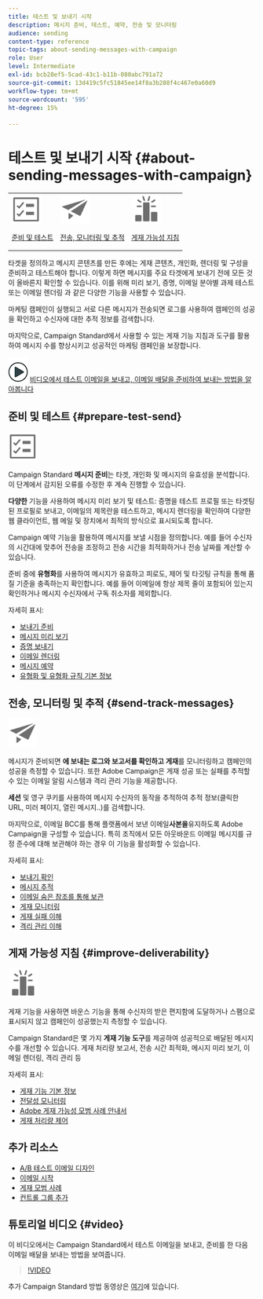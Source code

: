 ```yaml
---
title: 테스트 및 보내기 시작
description: 메시지 준비, 테스트, 예약, 전송 및 모니터링
audience: sending
content-type: reference
topic-tags: about-sending-messages-with-campaign
role: User
level: Intermediate
exl-id: bcb28ef5-5cad-43c1-b11b-080abc791a72
source-git-commit: 13d419c5fc51845ee14f8a3b288f4c467e0a60d9
workflow-type: tm+mt
source-wordcount: '595'
ht-degree: 15%

---
```


# 테스트 및 보내기 시작 {#about-sending-messages-with-campaign}

<table>
<tr>
<td><img src="assets/do-not-localize/icon_prepare.svg" width="60px"><p><a href="#prepare-test-send">준비 및 테스트</a></p></td>
<td><img src="assets/do-not-localize/icon_send.svg" width="60px"><p><a href="#send-track-messages">전송, 모니터링 및 추적</a></p></td>
<td><img src="assets/do-not-localize/icon_deliverability.svg" width="60px"><p><a href="#improve-deliverability">게재 가능성 지침</a></p></td></tr>
</table>

타겟을 정의하고 메시지 콘텐츠를 만든 후에는 게재 콘텐츠, 개인화, 렌더링 및 구성을 준비하고 테스트해야 합니다. 이렇게 하면 메시지를 주요 타겟에게 보내기 전에 모든 것이 올바른지 확인할 수 있습니다. 이를 위해 미리 보기, 증명, 이메일 분야별 과제 테스트 또는 이메일 렌더링 과 같은 다양한 기능을 사용할 수 있습니다.

마케팅 캠페인이 실행되고 서로 다른 메시지가 전송되면 로그를 사용하여 캠페인의 성공을 확인하고 수신자에 대한 추적 정보를 검색합니다.

마지막으로, Campaign Standard에서 사용할 수 있는 게재 기능 지침과 도구를 활용하여 메시지 수를 향상시키고 성공적인 마케팅 캠페인을 보장합니다.

![](assets/do-not-localize/how-to-video.png) [비디오에서 테스트 이메일을 보내고, 이메일 배달을 준비하여 보내는 방법을 알아봅니다](#video)

## 준비 및 테스트 {#prepare-test-send}

<img src="assets/do-not-localize/icon_prepare.svg" width="60px">

Campaign Standard **메시지 준비**&#x200B;는 타겟, 개인화 및 메시지의 유효성을 분석합니다. 이 단계에서 감지된 오류를 수정한 후 계속 진행할 수 있습니다.

**다양한** 기능을 사용하여 메시지 미리 보기 및 테스트: 증명을 테스트 프로필 또는 타겟팅된 프로필로 보내고, 이메일의 제목란을 테스트하고, 메시지 렌더링을 확인하여 다양한 웹 클라이언트, 웹 메일 및 장치에서 최적의 방식으로 표시되도록 합니다.

Campaign 예약 기능을 활용하여 메시지를 보낼 시점을 정의합니다. 예를 들어 수신자의 시간대에 맞추어 전송을 조정하고 전송 시간을 최적화하거나 전송 날짜를 계산할 수 있습니다.

준비 중에 **유형화**&#x200B;를 사용하여 메시지가 유효하고 피로도, 제어 및 타깃팅 규칙을 통해 품질 기준을 충족하는지 확인합니다. 예를 들어 이메일에 항상 제목 줄이 포함되어 있는지 확인하거나 메시지 수신자에서 구독 취소자를 제외합니다.

자세히 표시:

* [보내기 준비](../../sending/using/preparing-the-send.md)
* [메시지 미리 보기](../../sending/using/previewing-messages.md)
* [증명 보내기](../../sending/using/sending-proofs.md)
* [이메일 렌더링](../../sending/using/email-rendering.md)
* [메시지 예약](../../sending/using/about-scheduling-messages.md)
* [유형화 및 유형화 규칙 기본 정보](../../sending/using/about-typology-rules.md)

## 전송, 모니터링 및 추적 {#send-track-messages}

<img src="assets/do-not-localize/icon_send.svg"  width="60px">

메시지가 준비되면 **에 보내는 로그와 보고서를 확인하고 게재**&#x200B;를 모니터링하고 캠페인의 성공을 측정할 수 있습니다. 또한 Adobe Campaign은 게재 성공 또는 실패를 추적할 수 있는 이메일 알림 시스템과 격리 관리 기능을 제공합니다.

**세션** 및 영구 쿠키를 사용하여 메시지 수신자의 동작을 추적하여 추적 정보(클릭한 URL, 미러 페이지, 열린 메시지..)를 검색합니다.

마지막으로, 이메일 BCC를 통해 플랫폼에서 보낸 이메일&#x200B;**사본을**&#x200B;유지하도록 Adobe Campaign을 구성할 수 있습니다. 특히 조직에서 모든 아웃바운드 이메일 메시지를 규정 준수에 대해 보관해야 하는 경우 이 기능을 활성화할 수 있습니다.

자세히 표시:

* [보내기 확인](../../sending/using/confirming-the-send.md)
* [메시지 추적](../../sending/using/tracking-messages.md)
* [이메일 숨은 참조를 통해 보관](../../sending/using/archiving.md)
* [게재 모니터링](../../sending/using/monitoring-a-delivery.md)
* [게재 실패 이해](../../sending/using/understanding-delivery-failures.md)
* [격리 관리 이해](../../sending/using/understanding-quarantine-management.md)

## 게재 가능성 지침 {#improve-deliverability}

<img src="assets/do-not-localize/icon_deliverability.svg"  width="60px">

게재 기능을 사용하면 바운스 기능을 통해 수신자의 받은 편지함에 도달하거나 스팸으로 표시되지 않고 캠페인이 성공했는지 측정할 수 있습니다.

Campaign Standard은 몇 가지 **게재 기능 도구**&#x200B;를 제공하여 성공적으로 배달된 메시지 수를 개선할 수 있습니다. 게재 처리량 보고서, 전송 시간 최적화, 메시지 미리 보기, 이메일 렌더링, 격리 관리 등

자세히 표시:

* [게재 기능 기본 정보](../../sending/using/about-deliverability.md)
* [전달성 모니터링](../../sending/using/monitor-deliverability.md)
* [Adobe 게재 가능성 모범 사례 안내서](https://experienceleague.adobe.com/docs/deliverability-learn/deliverability-best-practice-guide/introduction.html?lang=ko)
* [게재 처리량 제어](../../reporting/using/delivery-throughput.md)

## 추가 리소스

* [A/B 테스트 이메일 디자인](../../channels/using/designing-an-a-b-test-email.md)
* [이메일 시작](https://helpx.adobe.com/kr/campaign/kb/acs-get-started-with-emails.html)
* [게재 모범 사례](../../sending/using/delivery-best-practices.md)
* [컨트롤 그룹 추가](../../sending/using/control-group.md)

## 튜토리얼 비디오 {#video}

이 비디오에서는 Campaign Standard에서 테스트 이메일을 보내고, 준비를 한 다음 이메일 배달을 보내는 방법을 보여줍니다.

>[!VIDEO](https://video.tv.adobe.com/v/24013/)

추가 Campaign Standard 방법 동영상은 [여기](https://experienceleague.adobe.com/docs/campaign-standard-learn/tutorials/overview.html?lang=ko)에 있습니다.
